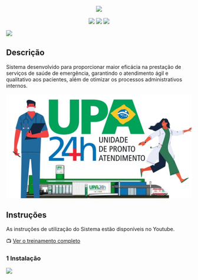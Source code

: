 <p align="center">
  <img height="128px" src="https://github.com/kelvin-hey/sig-upa/blob/main/src/br/com/sigupa/img/banner.png"/>
</p>

<p align="center">
  <img src="https://img.shields.io/github/last-commit/kelvin-hey/sig-upa">
  <img src="https://img.shields.io/github/license/kelvin-hey/sig-upa">
  <img src="https://img.shields.io/github/repo-size/kelvin-hey/sig-upa">
</p>

<img src="https://github.com/kelvin-hey/sig-upa/blob/main/src/br/com/sigupa/img/Logo%20-%20SIG%20UPA.png"/>

## Descrição

Sistema desenvolvido para proporcionar maior eficácia na prestação de serviços de saúde de emergência, garantindo o atendimento ágil e qualitativo aos pacientes, além de otimizar os processos administrativos internos. 

<img src="https://github.com/Kelvin-Hey/Sistema-Gerencial-para-Unidades-de-Pronto-Atendimento/blob/main/src/br/com/sigupa/img/upa.jpg"></a>

## Instruções

As instruções de utilização do Sistema estão disponíveis no Youtube.

📺 <a href="https://www.youtube.com/playlist?list=PLBgnW8OMyBO7wnfpItz1hz7TsvD2e4lCz" target="_blank">Ver o treinamento completo</a>

### 1 Instalação

<a href="https://www.youtube.com/watch?v=rSAkaheamgQ" target="_blank">
  <img src="https://github.com/kelvin-hey/sig-upa/blob/main/src/br/com/sigupa/img/Como%20Instalar%20o%20sistema%20SIG%20UPA.png"/>
</a>
